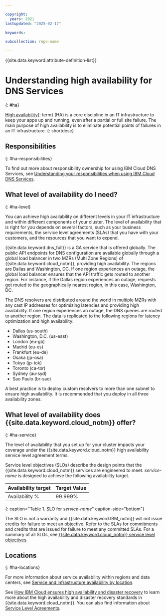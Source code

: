 ```yaml
---

copyright:
  years: 2021
lastupdated: "2025-02-17"

keywords:

subcollection: repo-name

---
```


{{site.data.keyword.attribute-definition-list}}

# Understanding high availability for DNS Services
{: #ha}

[High availability](#x2284708){: term} (HA) is a core discipline in an IT infrastructure to keep your apps up and running, even after a partial or full site failure. The main purpose of high availability is to eliminate potential points of failures in an IT infrastructure.
{: shortdesc}

## Responsibilities
{: #ha-responsibilities}

To find out more about responsibility ownership for using IBM Cloud DNS Services, see [Understanding your responsibilities when using IBM Cloud DNS Services](/docs/dns-svcs?topic=dns-svcs-responsibilities-dns-svcs).

## What level of availability do I need?
{: #ha-level}

You can achieve high availability on different levels in your IT infrastructure and within different components of your cluster. The level of availability that is right for you depends on several factors, such as your business requirements, the service level agreements (SLAs) that you have with your customers, and the resources that you want to expend.

{{site.data.keyword.dns_full}} is a GA service that is offered globally. The public API endpoints for DNS configuration are available globally through a global load balancer in two MZRs (Multi Zone Regions) of {{site.data.keyword.cloud_notm}}, providing high availability. The regions are Dallas and Washington, DC. If one region experiences an outage, the global load balancer ensures that the API traffic gets routed to another region. For instance, if the Dallas region experiences an outage, requests get routed to the geographically nearest region, in this case, Washington, DC.

The DNS resolvers are distributed around the world in multiple MZRs with any cast IP addresses for optimizing latencies and providing high availability. If one region experiences an outage, the DNS queries are routed to another region. The data is replicated to the following regions for latency optimization and high availability:

- Dallas (us-south)
- Washington, D.C. (us-east)
- London (eu-gb)
- Madrid (eu-es)
- Frankfurt (eu-de)
- Osaka (jp-osa)
- Tokyo (jp-tok)
- Toronto (ca-tor)
- Sydney (au-syd)
- Sao Paulo (br-sao)


A best practice is to deploy custom resolvers to more than one subnet to ensure high availability. It is recommended that you deploy in all three availability zones.

## What level of availability does {{site.data.keyword.cloud_notm}} offer?
{: #ha-service}

The level of availability that you set up for your cluster impacts your coverage under the {{site.data.keyword.cloud_notm}} high availability service level agreement terms.

Service level objectives (SLOs) describe the design points that the {{site.data.keyword.cloud_notm}} services are engineered to meet. _service-name_ is designed to achieve the following availability target.

| Availability target | Target Value   |
|---|---|
|  Availability % | 99.999% |
{: caption="Table 1. SLO for _service-name_" caption-side="bottom"}

The SLO is not a warranty and {{site.data.keyword.IBM_notm}} will not issue credits for failure to meet an objective. Refer to the SLAs for commitments and credits that are issued for failure to meet any committed SLAs. For a summary of all SLOs, see [{{site.data.keyword.cloud_notm}} service level objectives](/docs/overview?topic=overview-slo).


## Locations
{: #ha-locations}

For more information about service availability within regions and data centers, see [Service and infrastructure availability by location](/docs/overview?topic=overview-services_region).

See [How IBM Cloud ensures high availability and disaster recovery](/docs/overview?topic=overview-zero-downtime#zero-downtime) to learn more about the high availability and disaster recovery standards in {{site.data.keyword.cloud_notm}}. You can also find information about [Service Level Agreements](/docs/overview?topic=overview-slas#slas).
